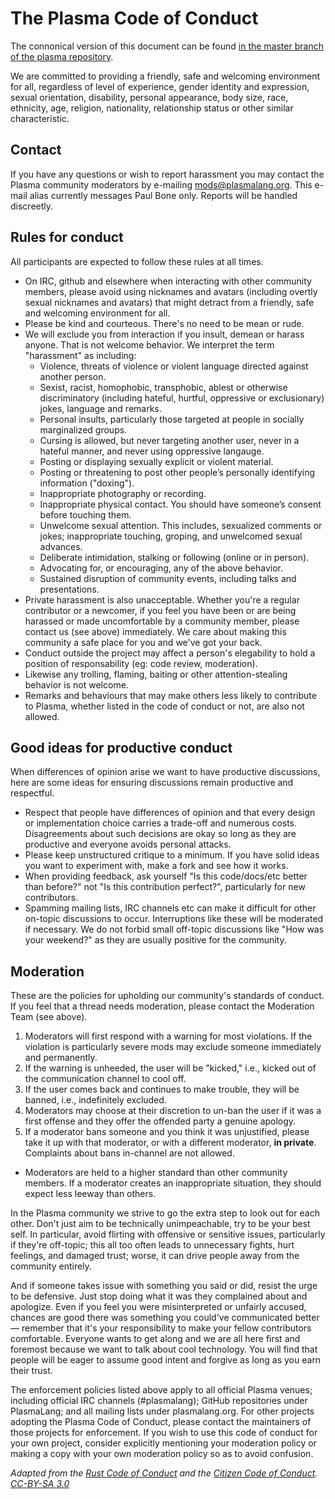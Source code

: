 # The Plasma Code of Conduct

The connonical version of this document can be found
[in the master branch of the plasma repository](https://github.com/PlasmaLang/plasma/blob/master/CODE_OF_CONDUCT.md).

We are committed to providing a friendly, safe and welcoming environment for
all, regardless of level of experience, gender identity and expression, sexual
orientation, disability, personal appearance, body size, race, ethnicity, age,
religion, nationality, relationship status or other similar characteristic.

## Contact

If you have any questions or wish to report harassment
you may contact the Plasma community moderators by e-mailing
[mods@plasmalang.org](mailto:mods@plasmalang.org).
This e-mail alias currently
messages Paul Bone only.  Reports will be handled discreetly.

## Rules for conduct

All participants are expected to follow these rules at all times.

* On IRC, github and elsewhere when interacting with other community members,
  please avoid using nicknames and avatars (including overtly sexual
  nicknames and avatars) that might detract from a friendly, safe and
  welcoming environment for all.
* Please be kind and courteous. There's no need to be mean or rude.
* We will exclude you from interaction if you insult, demean or harass
  anyone. That is not welcome behavior. We interpret the term "harassment"
  as including:
  * Violence, threats of violence or violent language directed against
    another person.
  * Sexist, racist, homophobic, transphobic, ablest or otherwise
    discriminatory (including hateful, hurtful, oppressive or exclusionary)
    jokes, language and remarks.
  * Personal insults, particularly those targeted at people in socially
    marginalized groups.
  * Cursing is allowed, but never targeting another user, never in a hateful
    manner, and never using oppressive langauge.
  * Posting or displaying sexually explicit or violent material.
  * Posting or threatening to post other people’s personally identifying
    information ("doxing").
  * Inappropriate photography or recording.
  * Inappropriate physical contact. You should have someone’s consent before
    touching them.
  * Unwelcome sexual attention. This includes, sexualized comments or jokes;
    inappropriate touching, groping, and unwelcomed sexual advances.
  * Deliberate intimidation, stalking or following (online or in person).
  * Advocating for, or encouraging, any of the above behavior.
  * Sustained disruption of community events, including talks and
    presentations.
* Private harassment is also unacceptable.  Whether you're a regular
  contributor or a newcomer, if you feel you have been or are being harassed
  or made uncomfortable by a community member, please contact us (see above)
  immediately.  We care about making this community a safe place for you and
  we've got your back.
* Conduct outside the project may affect a person's elegability to hold a
  position of responsability (eg: code review, moderation).
* Likewise any trolling, flaming, baiting or other attention-stealing
  behavior is not welcome.
* Remarks and behaviours that may make others less likely to contribute to
  Plasma, whether listed in the code of conduct or not, are also not
  allowed.

## Good ideas for productive conduct

When differences of opinion arise we want to have productive discussions,
here are some ideas for ensuring discussions remain productive and
respectful.

* Respect that people have differences of opinion and that every design or
  implementation choice carries a trade-off and numerous costs.
  Disagreements about such decisions are okay so long as they are productive
  and everyone avoids personal attacks.
* Please keep unstructured critique to a minimum. If you have solid ideas
  you want to experiment with, make a fork and see how it works.
* When providing feedback, ask yourself "Is this code/docs/etc better than
  before?" not "Is this contribution perfect?", particularly for new
  contributors.
* Spamming mailing lists, IRC channels etc can make it difficult for
  other on-topic discussions to occur.  Interruptions like these will be
  moderated if necessary.  We do not forbid small off-topic discussions like
  "How was your weekend?" as they are usually positive for the community.

## Moderation

These are the policies for upholding our community's standards of conduct.
If you feel that a thread needs moderation, please contact the
Moderation Team (see above).

1. Moderators will first respond with a warning for most violations.  If the
   violation is particularly severe mods may exclude someone immediately and
   permanently.
2. If the warning is unheeded, the user will be "kicked," i.e., kicked out
   of the communication channel to cool off.
3. If the user comes back and continues to make trouble, they will be
   banned, i.e., indefinitely excluded.
4. Moderators may choose at their discretion to un-ban the user if it was a
   first offense and they offer the offended party a genuine apology.
5. If a moderator bans someone and you think it was unjustified, please take
   it up with that moderator, or with a different moderator, **in private**.
   Complaints about bans in-channel are not allowed.

* Moderators are held to a higher standard than other community members. If
  a moderator creates an inappropriate situation, they should expect less
  leeway than others.

In the Plasma community we strive to go the extra step to look out for each
other. Don't just aim to be technically unimpeachable, try to be your best
self. In particular, avoid flirting with offensive or sensitive issues,
particularly if they're off-topic; this all too often leads to unnecessary
fights, hurt feelings, and damaged trust; worse, it can drive people away
from the community entirely.

And if someone takes issue with something you said or did, resist the urge
to be defensive. Just stop doing what it was they complained about and
apologize. Even if you feel you were misinterpreted or unfairly accused,
chances are good there was something you could've communicated better —
remember that it's your responsibility to make your fellow contributors
comfortable. Everyone wants to get along and we are all here first and
foremost because we want to talk about cool technology. You will find that
people will be eager to assume good intent and forgive as long as you earn
their trust.

The enforcement policies listed above apply to all official Plasma venues;
including official IRC channels (#plasmalang); GitHub repositories under
PlasmaLang; and all mailing lists under plasmalang.org.  For other projects
adopting the Plasma Code of Conduct, please contact the maintainers of those
projects for enforcement. If you wish to use this code of conduct for your
own project, consider explicitly mentioning your moderation policy or making
a copy with your own moderation policy so as to avoid confusion.

*Adapted from the
[Rust Code of Conduct](https://www.rust-lang.org/en-US/conduct.html) and the
[Citizen Code of Conduct](http://citizencodeofconduct.org/).
[CC-BY-SA 3.0](https://creativecommons.org/licenses/by-sa/3.0/)*

